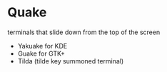 # Quake
terminals that slide down from the top of the screen

* Yakuake for KDE
* Guake for GTK+
* Tilda (tilde key summoned terminal)

